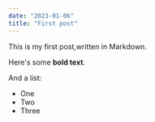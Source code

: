 ```yaml
---
date: "2023-01-06"
title: "First post"
---
```


This is my first post,written in Markdown.

Here's some **bold text**.

And a list:

- One
- Two
- Three
